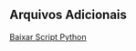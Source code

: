 ## Arquivos Adicionais
<a href="https://drive.google.com/file/d/1_lnI-LJm-uVbOYprhLGLYRZEcmYGqMkb/view?usp=drive_link" download>Baixar Script Python</a>
